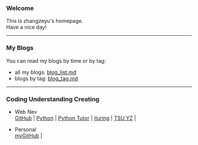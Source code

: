 ### Welcome  
This is zhangzeyu's homepage.  
Have a nice day!  

------------------------------------------

### My Blogs  
You can read my blogs by time or by tag:
 - all my blogs: [blog_list.md](https://mofree.github.io/blog_list.html)  
 - blogs by tag: [blog_tag.md](https://mofree.github.io/blog_tag.html)  
 
------------------------------------------

### Coding Understanding Creating  
- Web Nev  
[GitHub](https://github.com) | 
[Python](https://www.python.org/) | 
[Python Tutor](http://www.pythontutor.com/) | 
[ituring](https://www.ituring.com.cn/) | 
[TSU YZ](http://yz.tsinghua.edu.cn/publish/yjszs/8549/index.html) |  

- Personal  
[myGitHub](https://github.com/mofree) |
